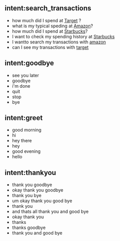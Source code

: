 ## intent:search_transactions
- how much did I spend at [Target](vendor_name) ?
- what is my typical speding at [Amazon](vendor_name)?
- how much did I spend at [Starbucks](vendor_name)?
- I want to check my spending history at [Starbucks](vendor_name)
- I wantto search my transactions with [amazon](vendor_name)
- can I see my transactions with [target](vendor_name)


## intent:goodbye
- see you later
- goodbye
- i'm done
- quit
- stop
- bye

## intent:greet
- good morning
- hi
- hey there
- hey
- good evening
- hello

## intent:thankyou
- thank you goodbye
- okay thank you goodbye
- thank you bye
- um okay thank you good bye
- thank you
- and thats all thank you and good bye
- okay thank you
- thanks
- thanks goodbye
- thank you and good bye
